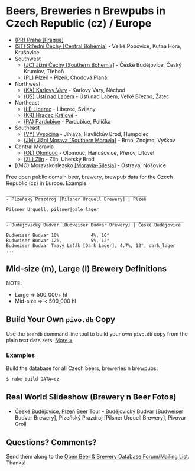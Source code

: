# Beers, Breweries n Brewpubs in Czech Republic (cz) / Europe


- [(PR) Praha [Prague]](1--pr-praha)
- [(ST) Střední Čechy [Central Bohemia]](2--st-stredni-cechy--central-bohemia)  - Velké Popovice, Kutná Hora, Krušovice
- Southwest
    - [(JC) Jižní Čechy [Southern Bohemia]](3--jc-jizni-cechy--southwest)  - České Budějovice, Český Krumlov, Třeboň
    - [(PL) Plzeň](3--pl-plzen--southwest)  - Plzeň, Chodová Planá
- Northwest
    - [(KA) Karlovy Vary](4--ka-karlovy-vary--northwest)  - Karlovy Vary, Náchod
    - [(US) Ústí nad Labem](4--us-usti-nad-labem--northwest)  - Ústí nad Labem, Velké Březno, Žatec
- Northeast
    - [(LI) Liberec](5--li-liberec--northeast)  - Liberec, Svijany
    - [(KR) Hradec Králové](5--kr-hradec-kralove--northeast)  - 
    - [(PA) Pardubice](5--pa-pardubice--northeast)  - Pardubice, Polička
- Southeast
    - [(VY) Vysočina](6--vy-vysocina--southeast)  - Jihlava, Havlíčkův Brod, Humpolec
    - [(JM) Jižní Morava [Southern Moravia]](6--jm-jizni-morova--southeast)  - Brno, Znojmo, Vyškov
- Central Moravia
    - [(OL) Olomouc](7--ol-olomouc--central-moravia)  - Olomouc, Hanušovice, Přerov, Litovel
    - [(ZL) Zlín](7--zl-zlin--central-moravia)  -  Zlín, Uherský Brod 
- [(MO) Moravskoslezsko [[Moravia-Silesia]](8--mo-moravskoslezsko)  -  Ostrava,  Nošovice



Free open public domain beer, brewery, brewpub data for the Czech Republic (cz) in Europe.
Example:

~~~
_____________________________________________________
- Plzeňský Prazdroj [Pilsner Urquell Brewery] | Plzeň

Pilsner Urquell, pilsner|pale_lager

___________________________________________________________________
- Budějovický Budvar [Budweiser Budvar Brewery] | České Budějovice

Budweiser Budvar 10%            4%, 10°
Budweiser Budvar 12%,           5%, 12°
Budweiser Budvar Tmavý Ležák [Dark Lager], 4.7%, 12°, dark_lager
...
~~~


## Mid-size (m), Large (l) Brewery Definitions

NOTE:

- Large     => 500_000+ hl
- Mid-size  => < 500_000 hl



## Build Your Own `pivo.db` Copy

Use the `beerdb` command line tool to build your own `pivo.db` copy
from the plain text data sets. [More »](https://github.com/openbeer/build)

### Examples

Build the database for all Czech beers, breweries n brewpubs:

    $ rake build DATA=cz



## Real World Slideshow (Brewery n Beer Fotos)

- [České Budějovice, Plzeň Beer Tour](https://plus.google.com/photos/100841117019192894371/albums/5915188043576154145) - Budějovický Budvar [Budweiser Budvar Brewery], Plzeňský Prazdroj [Pilsner Urquell Brewery], Pivovar Groll


## Questions? Comments?

Send them along to the
[Open Beer & Brewery Database Forum/Mailing List](http://groups.google.com/group/beerdb).
Thanks!

